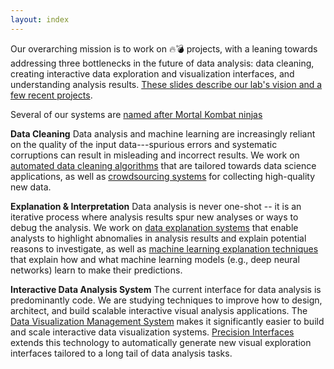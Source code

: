 ```yaml
---
layout: index
---
```


Our overarching mission is to work on 🔥💣  projects, with a leaning towards addressing three bottlenecks in the future of data analysis: data cleaning, creating interactive data exploration and visualization interfaces, and understanding analysis results. [These slides describe our lab's vision and a few recent projects](https://www.dropbox.com/s/yauhvxdkv0kna7h/2017-10-midwest-6pp.pdf?dl=0).

Several of our systems are [named after Mortal Kombat ninjas](http://eugenewu.net/ninjas.html)

**Data Cleaning**
Data analysis and machine learning are increasingly reliant on the quality of the input data---spurious errors and systematic corruptions can result in misleading and incorrect results.  We work on [automated data cleaning algorithms](./cleaning) that are tailored towards data science applications, as well as [crowdsourcing systems](./crowdsourcing) for collecting high-quality new data.

**Explanation & Interpretation**
Data analysis is never one-shot -- it is an iterative process where analysis results spur new analyses or ways to debug the analysis.  We work on [data explanation systems](./dbexplain) that enable analysts to highlight abnomalies in analysis results and explain potential reasons to investigate, as well as [machine learning explanation techniques](./mlexplain) that explain how and what machine learning models (e.g., deep neural networks) learn to make their predictions.

**Interactive Data Analysis System**
The current interface for data analysis is predominantly code.   We are studying techniques to improve how to design, architect, and build scalable interactive visual analysis applications.   The [Data Visualization Management System](./dvms) makes it significantly easier to build and scale interactive data visualization systems.  [Precision Interfaces](./precisioninterface) extends this technology to automatically generate new visual exploration interfaces tailored to a long tail of data analysis tasks.

